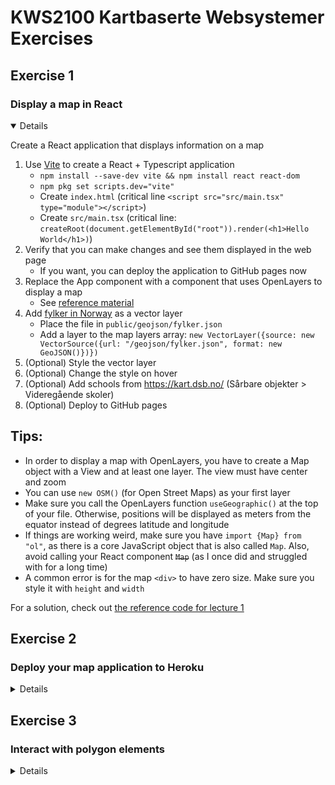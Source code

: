 # KWS2100 Kartbaserte Websystemer Exercises

## Exercise 1
###  Display a map in React

<details open>

Create a React application that displays information on a map

1. Use [Vite](https://vitejs.dev/guide/) to create a React + Typescript application
   * `npm install --save-dev vite && npm install react react-dom`
   * `npm pkg set scripts.dev="vite"`
   * Create `index.html` (critical line `<script src="src/main.tsx" type="module"></script>`)
   * Create `src/main.tsx` (critical line: `createRoot(document.getElementById("root")).render(<h1>Hello World</h1>)`)
2. Verify that you can make changes and see them displayed in the web page
   * If you want, you can deploy the application to GitHub pages now
3. Replace the App component with a component that uses OpenLayers to display a map
   * See [reference material](../README.md#creating-a-openlayers-map-in-react)
4. Add [fylker in Norway](https://github.com/robhop/fylker-og-kommuner/blob/main/Fylker-M.geojson) as a vector layer
   * Place the file in `public/geojson/fylker.json`
   * Add a layer to the map layers array: `new VectorLayer({source: new VectorSource({url: "/geojson/fylker.json", format: new GeoJSON()})})`
5. (Optional) Style the vector layer
6. (Optional) Change the style on hover
7. (Optional) Add schools from https://kart.dsb.no/ (Sårbare objekter > Videregående skoler)
8. (Optional) Deploy to GitHub pages

## Tips:

- In order to display a map with OpenLayers, you have to create a Map object with a View and at least one layer.
  The view must have center and zoom
- You can use `new OSM()` (for Open Street Maps) as your first layer
- Make sure you call the OpenLayers function `useGeographic()` at the top of your file. Otherwise, positions will be
  displayed as meters from the equator instead of degrees latitude and longitude
- If things are working weird, make sure you have `import {Map} from "ol"`, as there is a core JavaScript object that
  is also called `Map`. Also, avoid calling your React component ~~`Map`~~ (as I once did and struggled with for a
  long time)
- A common error is for the map `<div>` to have zero size. Make sure you style it with `height` and `width`

For a solution, check out [the reference code for lecture 1](https://github.com/kristiania-kws2100-2024/kristiania-kws2100-2024.github.io/tree/reference/01)

</details>


## Exercise 2
### Deploy your map application to Heroku

<details>

### Be prepared:

1. Make sure you have solved [exercise 1](#exercise-1) before your start. You need to have a working React application
2. Create a backend [Hono](https://hono.dev/docs/getting-started/nodejs) application to serve the React code (see the lecture video)
3. Make sure you are signed up for [GitHub Student Developer Pack](https://education.github.com/pack) so you don't have to pay for the hosting
4. Read through the documentation about [Heroku for GitHub Students](https://www.heroku.com/github-students) so you understand how to avoid cloud bills

Your application structure should look like this:

```
<root-directory>/
  client/
    dist/            # The output from the build process - generated by vite (add to .gitignore)
    node_modules/    # The local copy of dependencies - generated by npm (add to .gitignore)
    src/main.jsx     # The starting point for React
    package.json     # Contains scripts to run and dependencies
    index.html       # The starting point for the client code
    vite.config.js   # Configuration for Vite, contains React plugin and proxy settings
  server/
    node_modules/    # The local copy of dependencies - generated by npm (add to .gitignore)
    package.json     # Contains scripts to run and dependencies
    server.js        # The starting point for the server
  node_modules/    # The local copy of dependencies - generated by npm (add to .gitignore)
  package.json       # Scripts to run both client and server in combination
```

### Make your application ready for Heroku

1. Make sure `npm run build` at the top level works correctly (it should install `node_modules` and build `client/dist`)
2. Make sure `npm start` at the top level works correctly (it should start the server so you can access the React
   application at http://localhost:3000)
3. Make sure `server/server.js` lets Heroku specify the port. The listen statement should look like this:
   `app.listen(process.env.PORT || 3000)`
4. Create a repository on GitHub and push your code there

### Create the Heroku app

1. Go to the [Heroku Dashboard](https://dashboard.heroku.com/apps)
2. Select New > Create New App
3. Under Deployment for your new app, select Heroku Git as Deployment Method
4. Download the [Heroku CLI](https://devcenter.heroku.com/articles/heroku-command-line)
5. From the command line, push your repository to Heroku
    1. `heroku login`
    2. `heroku git:remote -a <app name>`
    3. `git push heroku`
    4. `heroku open` (optional: opens a web browser to your Heroku application)
    5. `heroku logs --tail` (optional): See the logs from Heroku in your console
6. You can see the deployment log under Activity in the Heroku Dashboard for your app and the runtime log under More > View logs
7. Share the link to your repositories to your classmates on
   [Mattermost](https://mattermost.kristiania.no/it2022/channels/pg6301-webutvikling-og-api-design)

</details>

## Exercise 3
### Interact with polygon elements

<details>

### Be prepared:

1. Make sure you have solved [exercise 1](#exercise-1) before your start. You need to have a working React application that displays kommuner on a map
2. You don't have to have created a Heroku application, but it can be fun to show your work if you have

### Interactions with the map

- The user should be able to focus on their own position
- The user should be able to toggle display of kommune layer on and off
- When the user clicks on the map with kommuner on, an overlay should show the name of the clicked feature
- The system should show a list of features in an aside
- When the user changes the view, the list of features in the aside should reflect what the user sees
- When the user hovers on a feature in the map, the feature should be highlighted in the aside
- When the user hovers on a feature in the aside, the feature should be highlighted in the map

## Tips:

- In order to display a map with OpenLayers, you have to create a Map object with a View and at least one layer.
  The view must have center and zoom
- You can use `new OSM()` (for Open Street Maps) as your first layer
- Make sure you call the OpenLayers function `useGeographic()` at the top of your file. Otherwise, positions will be
  displayed as meters from the equator instead of degrees latitude and longitude
- If things are working weird, make sure you have `import {Map} from "ol"`, as there is a core JavaScript object that
  is also called `Map`. Also, avoid calling your React component ~~`Map`~~ (as I once did and struggled with for a
  long time)
- To deal with clicks, use `map.on` to add an event handler (and `map.un` to remove it) and use
  `layer.getSource().getFeaturesAtCoordinate()` to find the clicked feature

</details>